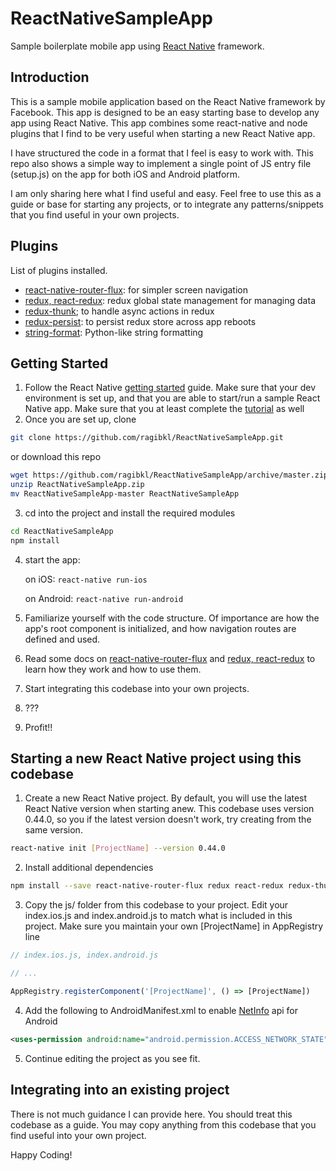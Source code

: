 # ReactNativeSampleApp
Sample boilerplate mobile app using [React Native](https://facebook.github.io/react-native/) framework.

## Introduction
This is a sample mobile application based on the React Native framework by Facebook. This app is designed to be an easy starting base to develop any app using React Native. This app combines some react-native and node plugins that I find to be very useful when starting a new React Native app. 

I have structured the code in a format that I feel is easy to work with. This repo also shows a simple way to implement a single point of JS entry file (setup.js) on the app for both iOS and Android platform.

I am only sharing here what I find useful and easy. Feel free to use this as a guide or base for starting any projects, or to integrate any patterns/snippets that you find useful in your own projects.

## Plugins
List of plugins installed.

- [react-native-router-flux](https://github.com/aksonov/react-native-router-flux): for simpler screen navigation
- [redux, react-redux](http://redux.js.org/): redux global state management for managing data
- [redux-thunk](http://redux.js.org/docs/advanced/AsyncActions.html); to handle async actions in redux
- [redux-persist](https://github.com/rt2zz/redux-persist): to persist redux store across app reboots
- [string-format](https://www.npmjs.com/package/string-format): Python-like string formatting

## Getting Started

1. Follow the React Native [getting started](https://facebook.github.io/react-native/docs/getting-started.html) guide. Make sure that your dev environment is set up, and that you are able to start/run a sample React Native app. Make sure that you at least complete the [tutorial](https://facebook.github.io/react-native/docs/tutorial.html) as well
2. Once you are set up, clone
```bash
git clone https://github.com/ragibkl/ReactNativeSampleApp.git
```
   or download this repo
```bash
wget https://github.com/ragibkl/ReactNativeSampleApp/archive/master.zip -O ReactNativeSampleApp.zip
unzip ReactNativeSampleApp.zip
mv ReactNativeSampleApp-master ReactNativeSampleApp
```
3. cd into the project and install the required modules
```bash
cd ReactNativeSampleApp
npm install
```
4. start the app:

   on iOS: `react-native run-ios`

   on Android: `react-native run-android`
5. Familiarize yourself with the code structure. Of importance are how the app's root component is initialized, and how navigation routes are defined and used.
6. Read some docs on [react-native-router-flux](https://github.com/aksonov/react-native-router-flux) and [redux, react-redux](http://redux.js.org/) to learn how they work and how to use them.
7. Start integrating this codebase into your own projects.
8. ???
9. Profit!!

## Starting a new React Native project using this codebase

1. Create a new React Native project. By default, you will use the latest React Native version when starting anew. This codebase uses version 0.44.0, so you if the latest version doesn't work, try creating from the same version.
```bash
react-native init [ProjectName] --version 0.44.0
```
2. Install additional dependencies
```bash
npm install --save react-native-router-flux redux react-redux redux-thunk redux-persist string-format
```
3. Copy the js/ folder from this codebase to your project. Edit your index.ios.js and index.android.js to match what is included in this project. Make sure you maintain your own [ProjectName] in AppRegistry line
```javascript
// index.ios.js, index.android.js

// ...

AppRegistry.registerComponent('[ProjectName]', () => [ProjectName])
```
4. Add the following to AndroidManifest.xml to enable [NetInfo](https://facebook.github.io/react-native/docs/netinfo.html) api for Android
```xml
<uses-permission android:name="android.permission.ACCESS_NETWORK_STATE" />
```
5. Continue editing the project as you see fit.

## Integrating into an existing project
There is not much guidance I can provide here. You should treat this codebase as a guide. You may copy anything from this codebase that you find useful into your own project.

Happy Coding!
